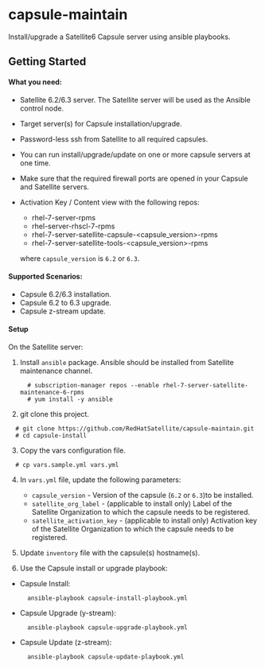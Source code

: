 # capsule-maintain
Install/upgrade a Satellite6 Capsule server using ansible playbooks.

## Getting Started

#### What you need: ####
- Satellite 6.2/6.3 server. The Satellite server will be used as the Ansible control node.
- Target server(s) for Capsule installation/upgrade.
- Password-less ssh from Satellite to all required capsules.
- You can run install/upgrade/update on one or more capsule servers at one time.
- Make sure that the required firewall ports are opened in your Capsule and Satellite servers.
- Activation Key / Content view with the following repos:
  * rhel-7-server-rpms
  * rhel-server-rhscl-7-rpms
  * rhel-7-server-satellite-capsule-<capsule_version>-rpms
  * rhel-7-server-satellite-tools-<capsule_version>-rpms

  where `capsule_version` is `6.2` or `6.3`.


#### Supported Scenarios: ####
- Capsule 6.2/6.3 installation.
- Capsule 6.2 to 6.3 upgrade.
- Capsule z-stream update.

#### Setup ####
On the Satellite server:

1. Install `ansible` package.  Ansible should be installed from Satellite maintenance channel.
   ```console
     # subscription-manager repos --enable rhel-7-server-satellite-maintenance-6-rpms
     # yum install -y ansible
   ```

2. git clone this project.
  ```console
    # git clone https://github.com/RedHatSatellite/capsule-maintain.git
    # cd capsule-install
  ```

3. Copy the vars configuration file.
  ```console
    # cp vars.sample.yml vars.yml
  ```

4. In `vars.yml` file, update the following parameters:
   - `capsule_version` - Version of the capsule (`6.2` or `6.3`)to be installed.
   - `satellite_org_label` - (applicable to install only) Label of the Satellite Organization to which the capsule needs to be registered.
   - `satellite_activation_key` - (applicable to install only) Activation key of the Satellite Organization to which the capsule needs to be registered.

5. Update `inventory` file with the capsule(s) hostname(s).

6. Use the Capsule install or upgrade playbook:
  * Capsule Install:
    ```console
      ansible-playbook capsule-install-playbook.yml
    ```
  * Capsule Upgrade (y-stream):
    ```console
      ansible-playbook capsule-upgrade-playbook.yml
    ```
  * Capsule Update (z-stream):
    ```console
      ansible-playbook capsule-update-playbook.yml
    ```
